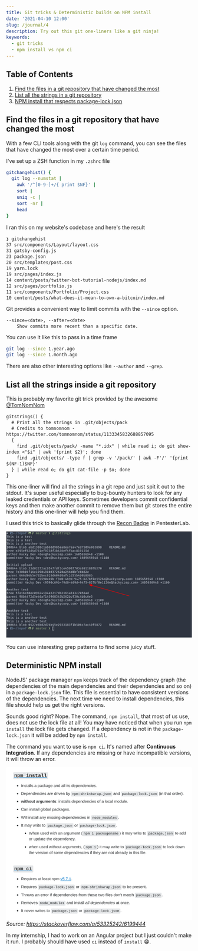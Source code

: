 ```yaml
---
title: Git tricks & Deterministic builds on NPM install
date: '2021-04-10 12:00'
slug: /journal/4
description: Try out this git one-liners like a git ninja!
keywords:
  - git tricks
  - npm install vs npm ci
---
```


<div class="table-of-contents">

## Table of Contents

1. [Find the files in a git repository that have changed the most](#git-most-changed-file)
2. [List all the strings in a git repository](#git-strings)
3. [NPM install that respects package-lock.json](#npm-ci)

</div>

## Find the files in a git repository that have changed the most <a name="git-most-changed-file"></a>

With a few CLI tools along with the git `log` command, you can see the files that have changed the most over a certain time period.

I've set up a ZSH function in my `.zshrc` file

```bash
gitchangehist() {
  git log --numstat |
    awk '/^[0-9-]+/{ print $NF}' |
    sort |
    uniq -c |
    sort -nr |
    head
}
```

I ran this on my website's codebase and here's the result

```
❯ gitchangehist
37 src/components/Layout/layout.css
31 gatsby-config.js
23 package.json
20 src/templates/post.css
19 yarn.lock
19 src/pages/index.js
14 content/posts/twitter-bot-tutorial-nodejs/index.md
12 src/pages/portfolio.js
11 src/components/Portfolio/Project.css
10 content/posts/what-does-it-mean-to-own-a-bitcoin/index.md
```

Git provides a convenient way to limit commits with the `--since` option.

```
--since=<date>, --after=<date>
    Show commits more recent than a specific date.
```

You can use it like this to pass in a time frame

```bash
git log --since 1.year.ago
git log --since 1.month.ago
```

There are also other interesting options like `--author` and `--grep`.

## List all the strings inside a git repository <a name="git-strings"></a>

This is probably my favorite git trick provided by the awesome [@TomNomNom](https://twitter.com/TomNomNom)

```
gitstrings() {
  # Print all the strings in .git/objects/pack
  # Credits to tomnomnom - https://twitter.com/tomnomnom/status/1133345832688857095
  {
    find .git/objects/pack/ -name "*.idx" | while read i; do git show-index <"$i" | awk '{print $2}'; done
    find .git/objects/ -type f | grep -v '/pack/' | awk -F'/' '{print $(NF-1)$NF}'
  } | while read o; do git cat-file -p $o; done
}

```

This one-liner will find all the strings in a git repo and just spit it out to the stdout. It's super useful especially to bug-bounty hunters to look for any leaked credentials or API keys. Sometimes developers commit confidential keys and then make another commit to remove them but git stores the entire history and this one-liner will help you find them.

I used this trick to basically glide through the [Recon Badge](https://pentesterlab.com/badges/recon) in PentesterLab.

![Pentesterlab Recon Solution](./pentesterlab-recon-solution.png)

You can use interesting grep patterns to find some juicy stuff.

## Deterministic NPM install

NodeJS' package manager `npm` keeps track of the dependency graph (the dependencies of the main dependencies and their dependencies and so on) in a `package-lock.json` file. This file is essential to have consistent versions of the dependencies. The next time we need to install dependencies, this file should help us get the right versions.

Sounds good right? Nope. The command, `npm install`, that most of us use, does not use the lock file at all! You may have noticed that when you run `npm install` the lock file gets changed. If a dependency is not in the `package-lock.json` it will be added by `npm install`.

The command you want to use is `npm ci`. It's named after **Continuous Integration**. If any dependencies are missing or have incompatible versions, it will throw an error.

![npm install vs npm ci](./npm-install-vs-ci.png)
_Source: https://stackoverflow.com/a/53325242/6199444_

In my internship, I had to work on an Angular project but I just couldn't make it run. I probably should have used `ci` instead of `install` 😁.
